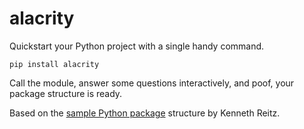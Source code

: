 # alacrity

Quickstart your Python project with a single handy command.

`pip install alacrity`

Call the module, answer some questions interactively, and poof, your package structure is ready.

Based on the [sample Python package](https://github.com/kennethreitz/samplemod) structure by Kenneth Reitz.

